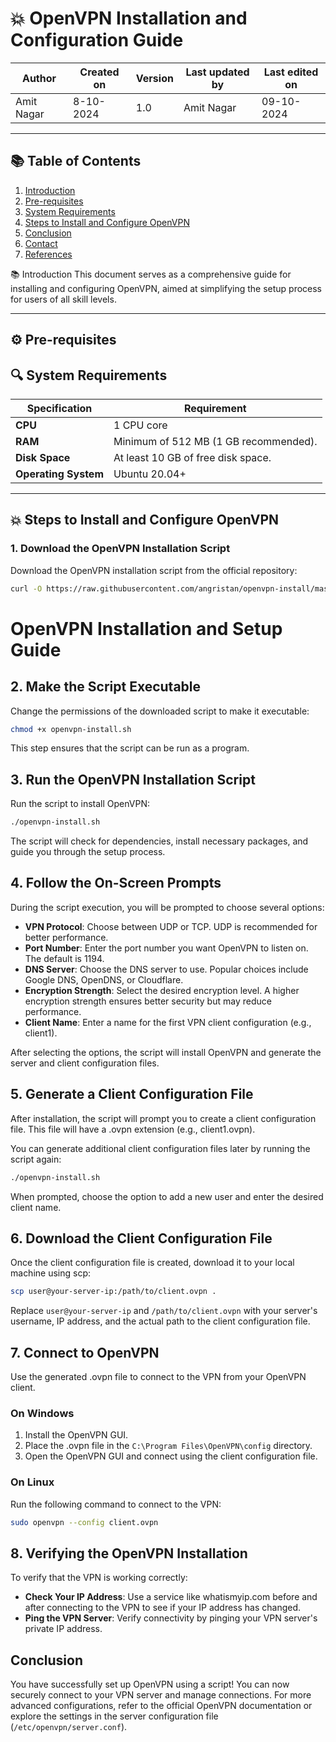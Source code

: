 # 💥 OpenVPN Installation and Configuration Guide


| Author      | Created on   | Version | Last updated by | Last edited on  |
|-------------|--------------|---------|-----------------|-----------------|
| Amit Nagar  | 8-10-2024   | 1.0     | Amit Nagar      | 09-10-2024      |

---

## 📚 Table of Contents

1. [Introduction](#Introduction)
2. [Pre-requisites](#⚙-pre-requisites)
3. [System Requirements](#🔍-system-requirements)
4. [Steps to Install and Configure OpenVPN](#💥-steps-to-install-and-configure-openvpn)
5. [Conclusion](#conclusion)
6. [Contact](#contact)
7. [References](#references)

📚 Introduction
This document serves as a comprehensive guide for installing and configuring OpenVPN, aimed at simplifying the setup process for users of all skill levels. 

---
## ⚙ Pre-requisites

## 🔍 System Requirements

| Specification                    | Requirement                         |
|----------------------------------|-------------------------------------|
| **CPU**                          | 1 CPU core |
| **RAM**                          | Minimum of 512 MB (1 GB recommended). |
| **Disk Space**                  | At least 10 GB of free disk space. |
| **Operating System**            | Ubuntu 20.04+ |


---

## 💥 Steps to Install and Configure OpenVPN

### 1. Download the OpenVPN Installation Script

Download the OpenVPN installation script from the official repository:

```bash
curl -O https://raw.githubusercontent.com/angristan/openvpn-install/master/openvpn-install.sh
```

# OpenVPN Installation and Setup Guide

## 2. Make the Script Executable

Change the permissions of the downloaded script to make it executable:

```bash
chmod +x openvpn-install.sh
```

This step ensures that the script can be run as a program.

## 3. Run the OpenVPN Installation Script

Run the script to install OpenVPN:

```bash
./openvpn-install.sh
```

The script will check for dependencies, install necessary packages, and guide you through the setup process.

## 4. Follow the On-Screen Prompts

During the script execution, you will be prompted to choose several options:

- **VPN Protocol**: Choose between UDP or TCP. UDP is recommended for better performance.
- **Port Number**: Enter the port number you want OpenVPN to listen on. The default is 1194.
- **DNS Server**: Choose the DNS server to use. Popular choices include Google DNS, OpenDNS, or Cloudflare.
- **Encryption Strength**: Select the desired encryption level. A higher encryption strength ensures better security but may reduce performance.
- **Client Name**: Enter a name for the first VPN client configuration (e.g., client1).

After selecting the options, the script will install OpenVPN and generate the server and client configuration files.

## 5. Generate a Client Configuration File

After installation, the script will prompt you to create a client configuration file. This file will have a .ovpn extension (e.g., client1.ovpn).

You can generate additional client configuration files later by running the script again:

```bash
./openvpn-install.sh
```

When prompted, choose the option to add a new user and enter the desired client name.

## 6. Download the Client Configuration File

Once the client configuration file is created, download it to your local machine using scp:

```bash
scp user@your-server-ip:/path/to/client.ovpn .
```

Replace `user@your-server-ip` and `/path/to/client.ovpn` with your server's username, IP address, and the actual path to the client configuration file.

## 7. Connect to OpenVPN

Use the generated .ovpn file to connect to the VPN from your OpenVPN client.

### On Windows

1. Install the OpenVPN GUI.
2. Place the .ovpn file in the `C:\Program Files\OpenVPN\config` directory.
3. Open the OpenVPN GUI and connect using the client configuration file.

### On Linux

Run the following command to connect to the VPN:

```bash
sudo openvpn --config client.ovpn
```

## 8. Verifying the OpenVPN Installation

To verify that the VPN is working correctly:

- **Check Your IP Address**: Use a service like whatismyip.com before and after connecting to the VPN to see if your IP address has changed.
- **Ping the VPN Server**: Verify connectivity by pinging your VPN server's private IP address.


## Conclusion

You have successfully set up OpenVPN using a script! You can now securely connect to your VPN server and manage connections. For more advanced configurations, refer to the official OpenVPN documentation or explore the settings in the server configuration file (`/etc/openvpn/server.conf`).
